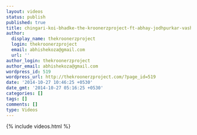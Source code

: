 ```yaml
---
layout: videos
status: publish
published: true
title: chingari-koi-bhadke-the-kroonerzproject-ft-abhay-jodhpurkar-vashisth-trivedi
author:
  display_name: thekroonerzproject
  login: thekroonerzproject
  email: abhishekoza@gmail.com
  url: ''
author_login: thekroonerzproject
author_email: abhishekoza@gmail.com
wordpress_id: 519
wordpress_url: http://thekroonerzproject.com/?page_id=519
date: '2014-10-27 10:46:25 +0530'
date_gmt: '2014-10-27 05:16:25 +0530'
categories: []
tags: []
comments: []
type: Videos
---
```


{% include videos.html %}